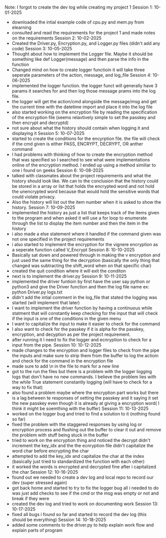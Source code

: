 Note: I forgot to create the dev log while creating my project 1
Session 1: 10-01-2025
- downloaded the intial example code of cpu.py and mem.py from elearning 
- consulted and read the requirements for the project 1 and made notes on the requirements
Session 2: 10-02-2025
- Created the Driver.py, Encryption.py, and Logger.py files (didn't add any code)
Session 3: 10-05-2025
- Thought about how to implement the Logger file. Maybe it should be something like def Logger(message) and then parse the info in the function
- Changed mind on how to create logger functioin it will take three seperate parameters of the action, message, and log_file
Session 4: 10-06-2025
- implemented the logger function. the logger funct will generally have 3 params it searches for and then log those message prams into the log file.
- the logger will get the action/cmd alongside the message/msg and get the current time with the datetime import and place it into the log file
- also started working on the encryption file by reading the specification of the encryption file (seems relavtively simple to set the passkey and then encrypt and decryptd)
- not sure about what the history should contain when logging it and displaying it
Session 5: 10-07-2025
- started to create the conditions for the encyrption file. the file will check if the cmd given is either PASS, ENCRYPT, DECRYPT, OR anther command
- I had problems with thinking of how to create the encryption method that was specified so I searched to see what were implementations online of the encryption method. I ended up using a method similiar to one i found on geeks
Session 6: 10-08-2025
- talked with classmates about the project requirements and what the history should look like. We can to the conclusion that the history could be stored in a array or list that holds the encrypted word and not hold the unencrypted word because that would hold the sensitive words that could violate privacy.
- Also the history will list out the item number when it is asked to show the history.
Session 7: 10-09-2025
- implemented the history as just a list that keeps track of the items given to the program and when asked it will use a for loop to enumerate through the list to display the item number and then the item in the history
- i also made a else statement where it handled if the command given was not one specified in the project requirements
- i also started to implement the encryption for the vignere encryption as a seperate function called V_Encrypt
Session 8: 10-10-2025
- Basically sat down and powered through in making the v encryption and just used the same thing for the decryption (basically the only thing that changed was subtracting the shift_word when on that specific char)
- created the quit condition where it will exit the conditon 
- next is to implement the driver.py 
Session 9: 10-11-2025
- implemented the driver funtioin by first have the user say python or python3 and give the Driver function and then the log file name ex: python Driver.py logs.txt
- didn't add the intial comment in the log_file that stated the logging was started (will implement that later)
- I want to implement the driver function by having a continuous while statment that will constantly keep checking for the input that will check if the input is one of the conditions in the given menu
- I want to capitalize the input to make it easier to check for the command 
- I also want to check for the passkey if it is alpha for the passkey, encryption, and decyption as per the project requirement.
- after running it I need to fix the logger and ecnryption to check for a input from the pipe.
Session 10: 10-12-2025
- made changes to the encryption and logger files to check from the pipe the inputs and make sure to strip them from the buffer to log the actioin and check for the command in the encryption file
- made sure to add \n in the file to mark for a new line
- got to the run the files but there is a problem with the logger logging logs that don't have no new commands. I believe the problem lies with the while True statement constantly logging (will have to check for a way to fix that)
- also found a problem maybe where the encryption part works but there is a lag between te responses of setting the passkey and it saying it set the new passkey even though it is already at giving a encryption word( I think it might be soemthing with the buffer)
Session 11: 10-13-2025
- worked on the logger bug and tried to find a solution to it (nothing found so far)
- fixed the problem with the staggered responses by using log or encryption process and flushing out the buffer to clear it out and remove the problem with stuff being stuck in the buffer
- tried to work on the encryption thing and noticed the decrypt didn't increment the key_idx and the the ecnryption file didn't capitalize the word char before encrypting the char
- attempted to add the key_idx and capitalize the char at the index (basically just tried to standardized the function with each other)
- it worked the words is encrypted and decrypted fine after i capitalized the char
Session 12: 10-16-2025
- found out we needed to create a dev log and local repo to record our dev (super stressed again)
- got back home and started to try to fix the logger bug all i needed to do was just add checks to see if the cmd or the msg was empty or not and break if they were
- created the dev log and tried to work on documenting work
Session 13: 10-17-2025
- fixed all bugs i found so far and started to record the dev log (this should be everything)
Session 14: 10-18-2025
- added some comments to the driver.py to help explain work flow and explain parts of program


